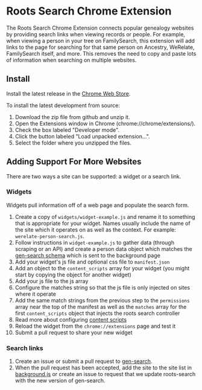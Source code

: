 Roots Search Chrome Extension
=============================

The Roots Search Chrome Extension connects popular genealogy websites by providing search links when viewing records or people. For example, when viewing a person in your tree on FamilySearch, this extension will add links to the page for searching for that same person on Ancestry, WeRelate, FamilySearch itself, and more. This removes the need to copy and paste lots of information when searching on multiple websites.

Install
-------

Install the latest release in the [Chrome Web Store](https://chrome.google.com/webstore/detail/rootssearch/aolcffalbhpnojekmimmelebjchjmmgn).

To install the latest development from source:

1. Download the zip file from github and unzip it.
1. Open the Extensions window in Chrome (chrome://chrome/extensions/).
1. Check the box labeled "Developer mode".
1. Click the button labeled "Load unpacked extension...".
1. Select the folder where you unzipped the files.

Adding Support For More Websites
----------------------------------

There are two ways a site can be supported: a widget or a search link.

### Widgets

Widgets pull information off of a web page and populate the search form.

1. Create a copy of `widgets/widget-example.js` and rename it to something that is appropriate for your widget. Names usually include the name of the site which it operates on as well as the context. For example: `werelate-person-search.js`.
1. Follow instructions in `widget-example.js` to gather data (through scraping or an API) and create a person data object which matches the [gen-search schema](https://github.com/genealogysystems/gen-search#schema) which is sent to the background page
1. Add your widget's js file and optional css file to `manifest.json`
  1. Add an object to the `content_scripts` array for your widget (you might start by copying the object for another widget)
  1. Add your js file to the js array
  1. Configure the matches string so that the js file is only injected on sites where it operate
  1. Add the same match strings from the previous step to the `permissions` array near the top of the manifest as well as the `matches` array for the first `content_scripts` object that injects the roots search controller
  1. Read more about configuring [content scripts](http://developer.chrome.com/extensions/content_scripts.html)
1. Reload the widget from the `chrome://extensions` page and test it
1. Submit a pull request to share your new widget

### Search links

1. Create an issue or submit a pull request to [gen-search](https://github.com/genealogysystems/gen-search).
2. When the pull request has been accepted, add the site to the site list in [background.js](https://github.com/rootsdev/roots-search/blob/master/background/site.js) or create an issue to request that we update roots-search with the new version of gen-search.
